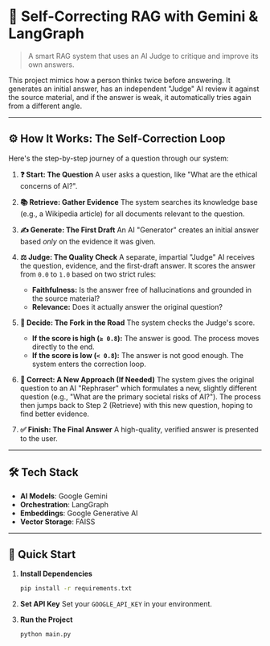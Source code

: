 # 🧠 Self-Correcting RAG with Gemini & LangGraph

> A smart RAG system that uses an AI Judge to critique and improve its own answers.

This project mimics how a person thinks twice before answering. It generates an initial answer, has an independent "Judge" AI review it against the source material, and if the answer is weak, it automatically tries again from a different angle.

---

## ⚙️ How It Works: The Self-Correction Loop

Here's the step-by-step journey of a question through our system:

1.  **❓ Start: The Question**
    A user asks a question, like "What are the ethical concerns of AI?".

2.  **📚 Retrieve: Gather Evidence**
    The system searches its knowledge base (e.g., a Wikipedia article) for all documents relevant to the question.

3.  **✍️ Generate: The First Draft**
    An AI "Generator" creates an initial answer based *only* on the evidence it was given.

4.  **⚖️ Judge: The Quality Check**
    A separate, impartial "Judge" AI receives the question, evidence, and the first-draft answer. It scores the answer from `0.0` to `1.0` based on two strict rules:
    * **Faithfulness:** Is the answer free of hallucinations and grounded in the source material?
    * **Relevance:** Does it actually answer the original question?

5.  **🚦 Decide: The Fork in the Road**
    The system checks the Judge's score.
    * **If the score is high (`≥ 0.8`):** The answer is good. The process moves directly to the end.
    * **If the score is low (`< 0.8`):** The answer is not good enough. The system enters the correction loop.

6.  **🔄 Correct: A New Approach (If Needed)**
    The system gives the original question to an AI "Rephraser" which formulates a new, slightly different question (e.g., "What are the primary societal risks of AI?"). The process then jumps back to Step 2 (Retrieve) with this new question, hoping to find better evidence.

7.  **✅ Finish: The Final Answer**
    A high-quality, verified answer is presented to the user.

---

## 🛠️ Tech Stack

* **AI Models**: Google Gemini
* **Orchestration**: LangGraph
* **Embeddings**: Google Generative AI
* **Vector Storage**: FAISS

---

## 🚀 Quick Start

1.  **Install Dependencies**
    ```bash
    pip install -r requirements.txt
    ```

2.  **Set API Key**
    Set your `GOOGLE_API_KEY` in your environment.

3.  **Run the Project**
    ```bash
    python main.py
    ```
